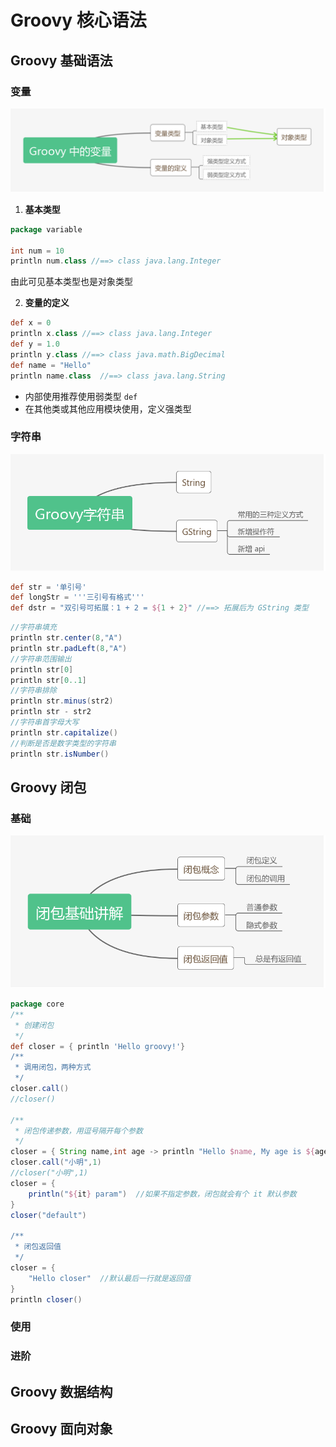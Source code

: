 # Groovy 核心语法

## Groovy 基础语法

### 变量

![Groovy 中的变量](./img/Groovy中的变量.png)

1. **基本类型**

```groovy
package variable

int num = 10
println num.class //==> class java.lang.Integer
```

由此可见基本类型也是对象类型

2. **变量的定义**

```groovy
def x = 0
println x.class	//==> class java.lang.Integer
def y = 1.0
println y.class	//==> class java.math.BigDecimal
def name = "Hello"
println name.class	//==> class java.lang.String
```

- 内部使用推荐使用弱类型 `def`
- 在其他类或其他应用模块使用，定义强类型

### 字符串

![Groovy字符串](./img/Groovy字符串.png)

```groovy
def str = '单引号'
def longStr = '''三引号有格式'''
def dstr = "双引号可拓展：1 + 2 = ${1 + 2}" //==> 拓展后为 GString 类型
```

```groovy
//字符串填充
println str.center(8,"A")
println str.padLeft(8,"A")
//字符串范围输出
println str[0]
println str[0..1]
//字符串排除
println str.minus(str2)
println str - str2
//字符串首字母大写
println str.capitalize()
//判断是否是数字类型的字符串
println str.isNumber()
```



## Groovy 闭包

### 基础

![闭包基础讲解](./img/闭包基础讲解.png)

```groovy
package core
/**
 * 创建闭包
 */
def closer = { println 'Hello groovy!'}
/**
 * 调用闭包，两种方式
 */
closer.call()
//closer()

/**
 * 闭包传递参数，用逗号隔开每个参数
 */
closer = { String name,int age -> println "Hello $name, My age is ${age}"}
closer.call("小明",1)
//closer("小明",1)
closer = {
    println("${it} param")  //如果不指定参数，闭包就会有个 it 默认参数
}
closer("default")

/**
 * 闭包返回值
 */
closer = {
    "Hello closer"  //默认最后一行就是返回值
}
println closer()

```



### 使用



### 进阶

## Groovy 数据结构



## Groovy 面向对象
